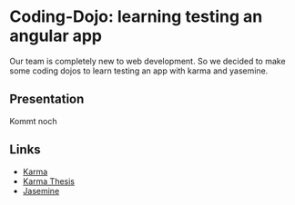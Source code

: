 # Coding-Dojo: learning testing an angular app 

Our team is completely new to web development. So we decided to make some coding dojos to learn testing an app with karma and yasemine. 

## Presentation

Kommt noch


## Links

* [Karma](https://karma-runner.github.io/2.0/index.html)
* [Karma Thesis](https://github.com/karma-runner/karma/blob/master/thesis.pdf)
* [Jasemine](https://jasmine.github.io/)